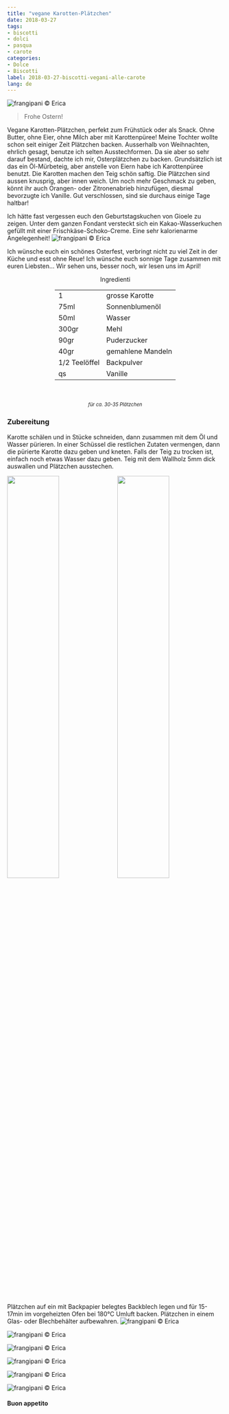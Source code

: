 ```yaml
---
title: "vegane Karotten-Plätzchen"
date: 2018-03-27
tags:
- biscotti
- dolci
- pasqua
- carote
categories:
- Dolce
- Biscotti
label: 2018-03-27-biscotti-vegani-alle-carote
lang: de
---
```

![](../2018-03-27-biscotti-vegani-alle-carote/header.jpg "frangipani © Erica")

> Frohe Ostern!

Vegane Karotten-Plätzchen, perfekt zum Frühstück oder als Snack. Ohne Butter, ohne Eier, ohne Milch aber mit Karottenpüree! Meine Tochter wollte schon seit einiger Zeit Plätzchen backen. Ausserhalb von Weihnachten, ehrlich gesagt, benutze ich selten Ausstechformen. Da sie aber so sehr darauf bestand, dachte ich mir, Osterplätzchen zu backen. Grundsätzlich ist das ein Öl-Mürbeteig, aber anstelle von Eiern habe ich Karottenpüree benutzt. Die Karotten machen den Teig schön saftig. Die Plätzchen sind aussen knusprig, aber innen weich. Um noch mehr Geschmack zu geben, könnt ihr auch Orangen- oder Zitronenabrieb hinzufügen, diesmal bevorzugte ich Vanille. Gut verschlossen, sind sie durchaus einige Tage haltbar!

Ich hätte fast vergessen euch den Geburtstagskuchen von Gioele zu zeigen. Unter dem ganzen Fondant versteckt sich ein Kakao-Wasserkuchen gefüllt mit einer Frischkäse-Schoko-Creme. Eine sehr kalorienarme Angelegenheit!
![](../2018-03-27-biscotti-vegani-alle-carote/superwings.jpg "frangipani © Erica")

Ich wünsche euch ein schönes Osterfest, verbringt nicht zu viel Zeit in der Küche und esst ohne Reue! Ich wünsche euch sonnige Tage zusammen mit euren Liebsten... Wir sehen uns, besser noch, wir lesen uns im April!

<div id="wrapper" style="text-align: center">
  <div id="yourdiv" style="display: inline-block;">
    <div class="ingredients">
      <div class="ingredients-title">Ingredienti</div>
      <table>
        <tbody>
          <tr>
            <td>1</td>
            <td>grosse Karotte</td>
          </tr>
          <tr>
            <td>75ml</td>
            <td>Sonnenblumenöl</td>
          </tr>
          <tr>
            <td>50ml</td>
            <td>Wasser</td>
          </tr>
          <tr>
            <td>300gr</td>
            <td>Mehl</td>
          </tr>
          <tr>
            <td>90gr</td>
            <td>Puderzucker</td>
          </tr>
          <tr>
            <td>40gr</td>
            <td>gemahlene Mandeln</td>
          </tr>
          <tr>
            <td>1/2 Teelöffel</td>
            <td>Backpulver</td>
          </tr>      
          <tr>
            <td>qs</td>
            <td>Vanille</td>
          </tr>
        </tbody>
      </table>
      <br></br>
      <i class="pull-right" style="font-size: 80%;">für ca. 30-35 Plätzchen</i>
    </div>
  </div>
</div>


<h3>
  <font color="grey">
    <i class="fa-solid fa-gears"></i>
  </font> Zubereitung
</h3>

Karotte schälen und in Stücke schneiden, dann zusammen mit dem Öl und Wasser pürieren. In einer Schüssel die restlichen Zutaten vermengen, dann die pürierte Karotte dazu geben und kneten. Falls der Teig zu trocken ist, einfach noch etwas Wasser dazu geben. Teig mit dem Wallholz 5mm dick auswallen und Plätzchen ausstechen.
<p>
  <div style="width: 100%; margin-bottom: 0">
    <img style="float: left; width: 49%; margin-right: 1%" src="../2018-03-27-biscotti-vegani-alle-carote/impasto.jpg" alt="" title="frangipani © Erica" />
    <img style="float: left; width: 49%; margin-left: 1%" src="../2018-03-27-biscotti-vegani-alle-carote/biscotti.jpg" alt="" title="frangipani © Erica" />
    <div style="clear: both"></div>
  </div>
</p>

Plätzchen auf ein mit Backpapier belegtes Backblech legen und für 15-17min im vorgeheizten Ofen bei 180°C Umluft backen. Plätzchen in einem Glas- oder Blechbehälter aufbewahren.
![](../2018-03-27-biscotti-vegani-alle-carote/risultato1.jpg "frangipani © Erica")

![](../2018-03-27-biscotti-vegani-alle-carote/risultato2.jpg "frangipani © Erica")

![](../2018-03-27-biscotti-vegani-alle-carote/risultato3.jpg "frangipani © Erica")

![](../2018-03-27-biscotti-vegani-alle-carote/risultato4.jpg "frangipani © Erica")

![](../2018-03-27-biscotti-vegani-alle-carote/risultato5.jpg "frangipani © Erica")

![](../2018-03-27-biscotti-vegani-alle-carote/risultato6.jpg "frangipani © Erica")

<h4>Buon appetito
  <font color="red">
    <i class="fa-regular fa-face-smile"></i>
  </font>
</h4>
